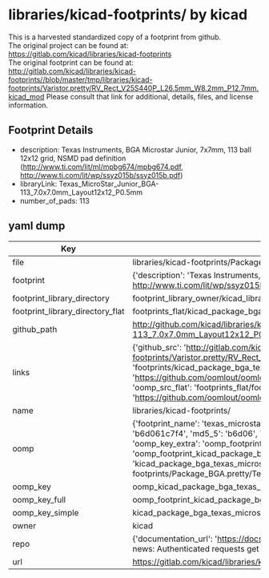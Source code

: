# libraries/kicad-footprints/ by kicad  
This is a harvested standardized copy of a footprint from github.  
The original project can be found at:  
https://gitlab.com/kicad/libraries/kicad-footprints  
The original footprint can be found at:
http://gitlab.com/kicad/libraries/kicad-footprints//blob/master/tmp/libraries/kicad-footprints/Varistor.pretty/RV_Rect_V25S440P_L26.5mm_W8.2mm_P12.7mm.kicad_mod
Please consult that link for additional, details, files, and license information.  
## Footprint Details
* description: Texas Instruments, BGA Microstar Junior, 7x7mm, 113 ball 12x12 grid, NSMD pad definition (http://www.ti.com/lit/ml/mpbg674/mpbg674.pdf, http://www.ti.com/lit/wp/ssyz015b/ssyz015b.pdf)  
* libraryLink: Texas_MicroStar_Junior_BGA-113_7.0x7.0mm_Layout12x12_P0.5mm  
* number_of_pads: 113  
## yaml dump  
| Key | Value |  
| --- | --- |  
| file | libraries/kicad-footprints/Package_BGA.pretty/Texas_MicroStar_Junior_BGA-113_7.0x7.0mm_Layout12x12_P0.5mm.kicad_mod |  
| footprint | {'description': 'Texas Instruments, BGA Microstar Junior, 7x7mm, 113 ball 12x12 grid, NSMD pad definition (http://www.ti.com/lit/ml/mpbg674/mpbg674.pdf, http://www.ti.com/lit/wp/ssyz015b/ssyz015b.pdf)', 'libraryLink': 'Texas_MicroStar_Junior_BGA-113_7.0x7.0mm_Layout12x12_P0.5mm', 'number_of_pads': 113} |  
| footprint_library_directory | footprint_library_owner/kicad_libraries/kicad-footprints/ |  
| footprint_library_directory_flat | footprints_flat/kicad_package_bga_texas_microstar_junior_bga_113_7_0x7_0mm_layout12x12_p0_5mm/working |  
| github_path | http://github.com/kicad/libraries/kicad-footprints//blob/master/tmp/libraries/kicad-footprints/Package_BGA.pretty/Texas_MicroStar_Junior_BGA-113_7.0x7.0mm_Layout12x12_P0.5mm.kicad_mod |  
| links | {'github_src': 'http://gitlab.com/kicad/libraries/kicad-footprints//blob/master/tmp/libraries/kicad-footprints/Varistor.pretty/RV_Rect_V25S440P_L26.5mm_W8.2mm_P12.7mm.kicad_mod', 'github_src_repo': 'https://gitlab.com/kicad/libraries/kicad-footprints', 'oomp_bot': 'footprints/kicad_package_bga_texas_microstar_junior_bga_113_7_0x7_0mm_layout12x12_p0_5mm/working', 'oomp_bot_github': 'https://github.com/oomlout/oomlout_oomp_footprint_bot/tree/main/footprints/kicad_package_bga_texas_microstar_junior_bga_113_7_0x7_0mm_layout12x12_p0_5mm/working', 'oomp_src_flat': 'footprints_flat/footprints_flat/kicad_package_bga_texas_microstar_junior_bga_113_7_0x7_0mm_layout12x12_p0_5mm/working', 'oomp_src_flat_github': 'https://github.com/oomlout/oomlout_oomp_footprint_src/tree/main/footprints_flat/kicad_package_bga_texas_microstar_junior_bga_113_7_0x7_0mm_layout12x12_p0_5mm/working'} |  
| name | libraries/kicad-footprints/ |  
| oomp | {'footprint_name': 'texas_microstar_junior_bga_113_7_0x7_0mm_layout12x12_p0_5mm', 'library_name': 'package_bga', 'md5': 'b6d061c7f44c7cc2e8473be7b3e16ef6', 'md5_10': 'b6d061c7f4', 'md5_5': 'b6d06', 'md5_6': 'b6d061', 'oomp_key': 'oomp_kicad_package_bga_texas_microstar_junior_bga_113_7_0x7_0mm_layout12x12_p0_5mm', 'oomp_key_extra': 'oomp_footprint_kicad_package_bga_texas_microstar_junior_bga_113_7_0x7_0mm_layout12x12_p0_5mm', 'oomp_key_full': 'oomp_footprint_kicad_package_bga_texas_microstar_junior_bga_113_7_0x7_0mm_layout12x12_p0_5mm_b6d061', 'oomp_key_simple': 'kicad_package_bga_texas_microstar_junior_bga_113_7_0x7_0mm_layout12x12_p0_5mm', 'original_filename': 'libraries/kicad-footprints/Package_BGA.pretty/Texas_MicroStar_Junior_BGA-113_7.0x7.0mm_Layout12x12_P0.5mm.kicad_mod', 'owner_name': 'kicad'} |  
| oomp_key | oomp_kicad_package_bga_texas_microstar_junior_bga_113_7_0x7_0mm_layout12x12_p0_5mm |  
| oomp_key_full | oomp_footprint_kicad_package_bga_texas_microstar_junior_bga_113_7_0x7_0mm_layout12x12_p0_5mm |  
| oomp_key_simple | kicad_package_bga_texas_microstar_junior_bga_113_7_0x7_0mm_layout12x12_p0_5mm |  
| owner | kicad |  
| repo | {'documentation_url': 'https://docs.github.com/rest/overview/resources-in-the-rest-api#rate-limiting', 'message': "API rate limit exceeded for 84.66.173.59. (But here's the good news: Authenticated requests get a higher rate limit. Check out the documentation for more details.)"} |  
| url | https://gitlab.com/kicad/libraries/kicad-footprints |  

